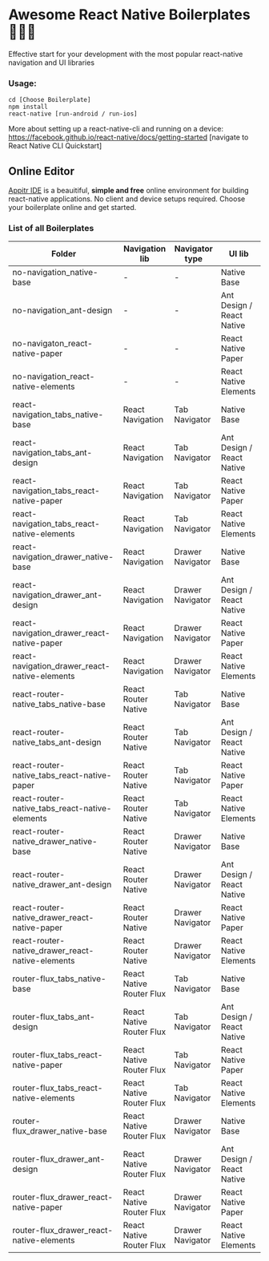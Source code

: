 # Awesome React Native Boilerplates 🍜🍜🍜
Effective start for your development with the most popular react-native navigation and UI libraries

### Usage: 
```
cd [Choose Boilerplate]
npm install
react-native [run-android / run-ios]

```
More about setting up a react-native-cli and running on a device:<br>https://facebook.github.io/react-native/docs/getting-started  [navigate to React Native CLI Quickstart]

## Online Editor 

[Appitr IDE](https://appitr.com/) is a beauitiful, **simple and free** online environment for building react-native applications. No  client and device setups required. Choose your boilerplate online and get started.


### List of all Boilerplates

| Folder  | Navigation lib | Navigator type  | UI lib |
| ------------- | ------------- | ------------- | ------------- |
| no-navigation_native-base  | -  | -  | Native Base  |
| no-navigation_ant-design  | -  | -  | Ant Design / React Native  |
| no-navigaton_react-native-paper  | -  | -  | React Native Paper  |
| no-navigation_react-native-elements  | -  | -  | React Native Elements  |
| react-navigation_tabs_native-base  | React Navigation  | Tab Navigator  | Native Base  |
| react-navigation_tabs_ant-design  | React Navigation  | Tab Navigator  | Ant Design / React Native  |
| react-navigation_tabs_react-native-paper  | React Navigation  | Tab Navigator  | React Native Paper  |
| react-navigation_tabs_react-native-elements  | React Navigation  | Tab Navigator  | React Native Elements  |
| react-navigation_drawer_native-base  | React Navigation  | Drawer Navigator  | Native Base  |
| react-navigation_drawer_ant-design  | React Navigation  | Drawer Navigator  | Ant Design / React Native  |
| react-navigation_drawer_react-native-paper  | React Navigation  | Drawer Navigator  | React Native Paper  |
| react-navigation_drawer_react-native-elements  | React Navigation  | Drawer Navigator | React Native Elements  |
| react-router-native_tabs_native-base  | React Router Native  | Tab Navigator  | Native Base |
| react-router-native_tabs_ant-design  | React Router Native  | Tab Navigator  | Ant Design / React Native  |
| react-router-native_tabs_react-native-paper  | React Router Native  | Tab Navigator  | React Native Paper  |
| react-router-native_tabs_react-native-elements  | React Router Native  | Tab Navigator  | React Native Elements  |
| react-router-native_drawer_native-base  | React Router Native  | Drawer Navigator  | Native Base  |
| react-router-native_drawer_ant-design  | React Router Native  | Drawer Navigator  | Ant Design / React Native  |
| react-router-native_drawer_react-native-paper  | React Router Native  | Drawer Navigator  | React Native Paper  |
| react-router-native_drawer_react-native-elements  | React Router Native  | Drawer Navigator | React Native Elements  |
| router-flux_tabs_native-base  | React Native Router Flux  | Tab Navigator  | Native Base  |
| router-flux_tabs_ant-design  | React Native Router Flux  | Tab Navigator  | Ant Design / React Native  |
| router-flux_tabs_react-native-paper  | React Native Router Flux  | Tab Navigator  | React Native Paper |
| router-flux_tabs_react-native-elements  | React Native Router Flux  | Tab Navigator  | React Native Elements  |
| router-flux_drawer_native-base  | React Native Router Flux  | Drawer Navigator  | Native Base  |
| router-flux_drawer_ant-design  | React Native Router Flux  | Drawer Navigator  | Ant Design / React Native  |
| router-flux_drawer_react-native-paper  | React Native Router Flux  | Drawer Navigator  | React Native Paper |
| router-flux_drawer_react-native-elements  | React Native Router Flux  | Drawer Navigator  | React Native Elements |

